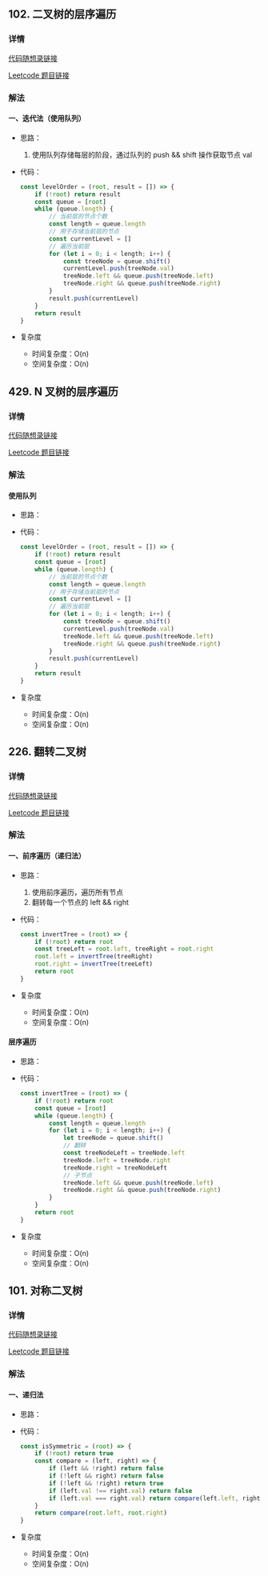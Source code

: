 ## 102. 二叉树的层序遍历

### 详情

[代码随想录链接]()

[Leetcode 题目链接](https://leetcode.cn/problems/binary-tree-level-order-traversal/description/)

### 解法

#### 一、迭代法（使用队列）

- 思路：

  1. 使用队列存储每层的阶段，通过队列的 push && shift 操作获取节点 val

- 代码：

  ```js
  const levelOrder = (root, result = []) => {
      if (!root) return result
      const queue = [root]
      while (queue.length) {
          // 当前层的节点个数
          const length = queue.length
          // 用于存储当前层的节点
          const currentLevel = []
          // 遍历当前层
          for (let i = 0; i < length; i++) {
              const treeNode = queue.shift()
              currentLevel.push(treeNode.val)
              treeNode.left && queue.push(treeNode.left)
              treeNode.right && queue.push(treeNode.right)
          }
          result.push(currentLevel)
      }
      return result
  }
  ```

- 复杂度

  - 时间复杂度：O(n)
  - 空间复杂度：O(n)

## 429. N 叉树的层序遍历

### 详情

[代码随想录链接]()

[Leetcode 题目链接](https://leetcode.cn/problems/n-ary-tree-level-order-traversal/description/)

### 解法

#### 使用队列

- 思路：

- 代码：

  ```js
  const levelOrder = (root, result = []) => {
      if (!root) return result
      const queue = [root]
      while (queue.length) {
          // 当前层的节点个数
          const length = queue.length
          // 用于存储当前层的节点
          const currentLevel = []
          // 遍历当前层
          for (let i = 0; i < length; i++) {
              const treeNode = queue.shift()
              currentLevel.push(treeNode.val)
              treeNode.left && queue.push(treeNode.left)
              treeNode.right && queue.push(treeNode.right)
          }
          result.push(currentLevel)
      }
      return result
  }
  ```

- 复杂度

  - 时间复杂度：O(n)
  - 空间复杂度：O(n)

## 226. 翻转二叉树

### 详情

[代码随想录链接]()

[Leetcode 题目链接](https://leetcode.cn/problems/invert-binary-tree/description/)

### 解法

#### 一、前序遍历（递归法）

- 思路：
  
  1. 使用前序遍历，遍历所有节点
  2. 翻转每一个节点的 left && right

- 代码：

  ```js
  const invertTree = (root) => {
      if (!root) return root
      const treeLeft = root.left, treeRight = root.right
      root.left = invertTree(treeRight)
      root.right = invertTree(treeLeft)
      return root
  }
  ```

- 复杂度

  - 时间复杂度：O(n)
  - 空间复杂度：O(n)

#### 层序遍历

- 思路：

- 代码：

  ```js
  const invertTree = (root) => {
      if (!root) return root
      const queue = [root]
      while (queue.length) {
          const length = queue.length
          for (let i = 0; i < length; i++) {
              let treeNode = queue.shift()
              // 翻转
              const treeNodeLeft = treeNode.left
              treeNode.left = treeNode.right
              treeNode.right = treeNodeLeft
              // 子节点
              treeNode.left && queue.push(treeNode.left)
              treeNode.right && queue.push(treeNode.right)
          }
      }
      return root
  }
  ```

- 复杂度

  - 时间复杂度：O(n)
  - 空间复杂度：O(n)

## 101. 对称二叉树

### 详情

[代码随想录链接]()

[Leetcode 题目链接](https://leetcode.cn/problems/symmetric-tree/description/)

### 解法

#### 一、递归法

- 思路：

- 代码：

  ```js
  const isSymmetric = (root) => {
      if (!root) return true
      const compare = (left, right) => {
          if (left && !right) return false
          if (!left && right) return false
          if (!left && !right) return true
          if (left.val !== right.val) return false
          if (left.val === right.val) return compare(left.left, right.right) && compare(left.right, right.left)
      }
      return compare(root.left, root.right)
  }
  ```

- 复杂度

  - 时间复杂度：O(n)
  - 空间复杂度：O(n)

